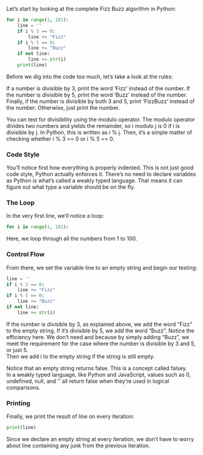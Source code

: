 Let’s start by looking at the complete Fizz Buzz algorithm in Python:

```python
for i in range(1, 101):
    line = ''
    if i % 3 == 0:
        line += "Fizz"
    if i % 5 == 0:
        line += "Buzz"
    if not line:
        line += str(i)
    print(line)
```

Before we dig into the code too much, let’s take a look at the rules:

If a number is divisible by 3, print the word ‘Fizz’ instead of the number.
If the number is divisible by 5, print the word ‘Buzz’ instead of the number.
Finally, if the number is divisible by both 3 and 5, print ‘FizzBuzz’ instead of
the number. Otherwise, just print the number.

You can test for divisibility using the modulo operator.  The modulo operator
divides two numbers and yields the remainder, so i modulo j is 0 if i is
divisible by j. In Python, this is written as i % j.  Then, it’s a simple matter
of checking whether i % 3 == 0 or i % 5 == 0.

### Code Style

You’ll notice first how everything is properly indented. This is not just good
code style, Python actually enforces it.  There’s no need to declare variables
as Python is what’s called a weakly typed language. That means it can figure out
what type a variable should be on the fly.

### The Loop

In the very first line, we’ll notice a loop:

```python
for i in range(1, 101):
```

Here, we loop through all the numbers from 1 to 100.

### Control Flow

From there, we set the variable line to an empty string and begin our testing:

```python
line = ''
if i % 3 == 0:
    line += "Fizz"
if i % 5 == 0:
    line += "Buzz"
if not line:
    line += str(i)
```

If the number is divisible by 3, as explained above, we add the word “Fizz” to
the empty string.  If it’s divisible by 5, we add the word “Buzz”. Notice the
efficiency here. We don’t need and because by simply adding “Buzz”, we meet the
requirement for the case where the number is divisible by 3 and 5, or just 5.  
Then we add i to the empty string if the string is still empty.

Notice that an empty string returns false.  This is a concept called falsey.  
In a weakly typed language, like Python and JavaScript, values such as 0,
undefined, null, and '' all return false when they’re used in logical comparisons.

### Printing

Finally, we print the result of line on every iteration:

```python
print(line)
```

Since we declare an empty string at every iteration, we don’t have to worry about
line containing any junk from the previous iteration.
